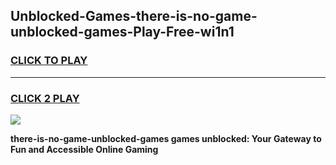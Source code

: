 
## Unblocked-Games-there-is-no-game-unblocked-games-Play-Free-wi1n1
<h3>
<a href="https://premium76.site?title=there-is-no-game-unblocked-games&ref=18A1">CLICK TO PLAY</a></h3>
<hr>

<h3>
<a href="https://premium76.site?title=there-is-no-game-unblocked-games&ref=18A1">CLICK 2 PLAY</a>
  
</h3>

<a href="https://premium76.site?title=there-is-no-game-unblocked-games&ref=18A1"><img src="https://clearcache.store/games.png"></a>


**there-is-no-game-unblocked-games games unblocked: Your Gateway to Fun and Accessible Online Gaming**

